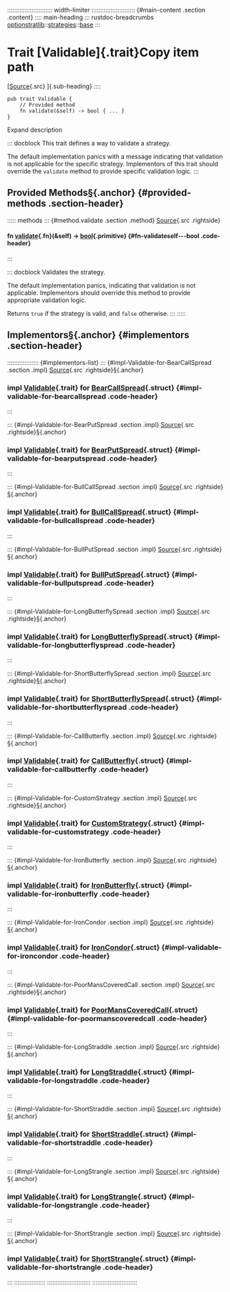 :::::::::::::::::::::::::: width-limiter
::::::::::::::::::::::::: {#main-content .section .content}
:::: main-heading
::: rustdoc-breadcrumbs
[optionstratlib](../../index.html)::[strategies](../index.html)::[base](index.html)
:::

# Trait [Validable]{.trait}Copy item path

[[Source](../../../src/optionstratlib/strategies/base.rs.html#735-746){.src}
]{.sub-heading}
::::

``` {.rust .item-decl}
pub trait Validable {
    // Provided method
    fn validate(&self) -> bool { ... }
}
```

Expand description

::: docblock
This trait defines a way to validate a strategy.

The default implementation panics with a message indicating that
validation is not applicable for the specific strategy. Implementors of
this trait should override the `validate` method to provide specific
validation logic.
:::

## Provided Methods[§](#provided-methods){.anchor} {#provided-methods .section-header}

::::: methods
::: {#method.validate .section .method}
[Source](../../../src/optionstratlib/strategies/base.rs.html#743-745){.src
.rightside}

#### fn [validate](#method.validate){.fn}(&self) -\> [bool](https://doc.rust-lang.org/1.86.0/std/primitive.bool.html){.primitive} {#fn-validateself---bool .code-header}
:::

::: docblock
Validates the strategy.

The default implementation panics, indicating that validation is not
applicable. Implementors should override this method to provide
appropriate validation logic.

Returns `true` if the strategy is valid, and `false` otherwise.
:::
:::::

## Implementors[§](#implementors){.anchor} {#implementors .section-header}

:::::::::::::::::: {#implementors-list}
::: {#impl-Validable-for-BearCallSpread .section .impl}
[Source](../../../src/optionstratlib/strategies/bear_call_spread.rs.html#508-524){.src
.rightside}[§](#impl-Validable-for-BearCallSpread){.anchor}

### impl [Validable](trait.Validable.html "trait optionstratlib::strategies::base::Validable"){.trait} for [BearCallSpread](../bear_call_spread/struct.BearCallSpread.html "struct optionstratlib::strategies::bear_call_spread::BearCallSpread"){.struct} {#impl-validable-for-bearcallspread .code-header}
:::

::: {#impl-Validable-for-BearPutSpread .section .impl}
[Source](../../../src/optionstratlib/strategies/bear_put_spread.rs.html#486-505){.src
.rightside}[§](#impl-Validable-for-BearPutSpread){.anchor}

### impl [Validable](trait.Validable.html "trait optionstratlib::strategies::base::Validable"){.trait} for [BearPutSpread](../bear_put_spread/struct.BearPutSpread.html "struct optionstratlib::strategies::bear_put_spread::BearPutSpread"){.struct} {#impl-validable-for-bearputspread .code-header}
:::

::: {#impl-Validable-for-BullCallSpread .section .impl}
[Source](../../../src/optionstratlib/strategies/bull_call_spread.rs.html#495-515){.src
.rightside}[§](#impl-Validable-for-BullCallSpread){.anchor}

### impl [Validable](trait.Validable.html "trait optionstratlib::strategies::base::Validable"){.trait} for [BullCallSpread](../bull_call_spread/struct.BullCallSpread.html "struct optionstratlib::strategies::bull_call_spread::BullCallSpread"){.struct} {#impl-validable-for-bullcallspread .code-header}
:::

::: {#impl-Validable-for-BullPutSpread .section .impl}
[Source](../../../src/optionstratlib/strategies/bull_put_spread.rs.html#506-522){.src
.rightside}[§](#impl-Validable-for-BullPutSpread){.anchor}

### impl [Validable](trait.Validable.html "trait optionstratlib::strategies::base::Validable"){.trait} for [BullPutSpread](../bull_put_spread/struct.BullPutSpread.html "struct optionstratlib::strategies::bull_put_spread::BullPutSpread"){.struct} {#impl-validable-for-bullputspread .code-header}
:::

::: {#impl-Validable-for-LongButterflySpread .section .impl}
[Source](../../../src/optionstratlib/strategies/butterfly_spread.rs.html#358-393){.src
.rightside}[§](#impl-Validable-for-LongButterflySpread){.anchor}

### impl [Validable](trait.Validable.html "trait optionstratlib::strategies::base::Validable"){.trait} for [LongButterflySpread](../butterfly_spread/struct.LongButterflySpread.html "struct optionstratlib::strategies::butterfly_spread::LongButterflySpread"){.struct} {#impl-validable-for-longbutterflyspread .code-header}
:::

::: {#impl-Validable-for-ShortButterflySpread .section .impl}
[Source](../../../src/optionstratlib/strategies/butterfly_spread.rs.html#1334-1369){.src
.rightside}[§](#impl-Validable-for-ShortButterflySpread){.anchor}

### impl [Validable](trait.Validable.html "trait optionstratlib::strategies::base::Validable"){.trait} for [ShortButterflySpread](../butterfly_spread/struct.ShortButterflySpread.html "struct optionstratlib::strategies::butterfly_spread::ShortButterflySpread"){.struct} {#impl-validable-for-shortbutterflyspread .code-header}
:::

::: {#impl-Validable-for-CallButterfly .section .impl}
[Source](../../../src/optionstratlib/strategies/call_butterfly.rs.html#581-606){.src
.rightside}[§](#impl-Validable-for-CallButterfly){.anchor}

### impl [Validable](trait.Validable.html "trait optionstratlib::strategies::base::Validable"){.trait} for [CallButterfly](../call_butterfly/struct.CallButterfly.html "struct optionstratlib::strategies::call_butterfly::CallButterfly"){.struct} {#impl-validable-for-callbutterfly .code-header}
:::

::: {#impl-Validable-for-CustomStrategy .section .impl}
[Source](../../../src/optionstratlib/strategies/custom.rs.html#494-516){.src
.rightside}[§](#impl-Validable-for-CustomStrategy){.anchor}

### impl [Validable](trait.Validable.html "trait optionstratlib::strategies::base::Validable"){.trait} for [CustomStrategy](../custom/struct.CustomStrategy.html "struct optionstratlib::strategies::custom::CustomStrategy"){.struct} {#impl-validable-for-customstrategy .code-header}
:::

::: {#impl-Validable-for-IronButterfly .section .impl}
[Source](../../../src/optionstratlib/strategies/iron_butterfly.rs.html#444-460){.src
.rightside}[§](#impl-Validable-for-IronButterfly){.anchor}

### impl [Validable](trait.Validable.html "trait optionstratlib::strategies::base::Validable"){.trait} for [IronButterfly](../iron_butterfly/struct.IronButterfly.html "struct optionstratlib::strategies::iron_butterfly::IronButterfly"){.struct} {#impl-validable-for-ironbutterfly .code-header}
:::

::: {#impl-Validable-for-IronCondor .section .impl}
[Source](../../../src/optionstratlib/strategies/iron_condor.rs.html#451-467){.src
.rightside}[§](#impl-Validable-for-IronCondor){.anchor}

### impl [Validable](trait.Validable.html "trait optionstratlib::strategies::base::Validable"){.trait} for [IronCondor](../iron_condor/struct.IronCondor.html "struct optionstratlib::strategies::iron_condor::IronCondor"){.struct} {#impl-validable-for-ironcondor .code-header}
:::

::: {#impl-Validable-for-PoorMansCoveredCall .section .impl}
[Source](../../../src/optionstratlib/strategies/poor_mans_covered_call.rs.html#352-356){.src
.rightside}[§](#impl-Validable-for-PoorMansCoveredCall){.anchor}

### impl [Validable](trait.Validable.html "trait optionstratlib::strategies::base::Validable"){.trait} for [PoorMansCoveredCall](../poor_mans_covered_call/struct.PoorMansCoveredCall.html "struct optionstratlib::strategies::poor_mans_covered_call::PoorMansCoveredCall"){.struct} {#impl-validable-for-poormanscoveredcall .code-header}
:::

::: {#impl-Validable-for-LongStraddle .section .impl}
[Source](../../../src/optionstratlib/strategies/straddle.rs.html#1321-1327){.src
.rightside}[§](#impl-Validable-for-LongStraddle){.anchor}

### impl [Validable](trait.Validable.html "trait optionstratlib::strategies::base::Validable"){.trait} for [LongStraddle](../straddle/struct.LongStraddle.html "struct optionstratlib::strategies::straddle::LongStraddle"){.struct} {#impl-validable-for-longstraddle .code-header}
:::

::: {#impl-Validable-for-ShortStraddle .section .impl}
[Source](../../../src/optionstratlib/strategies/straddle.rs.html#521-527){.src
.rightside}[§](#impl-Validable-for-ShortStraddle){.anchor}

### impl [Validable](trait.Validable.html "trait optionstratlib::strategies::base::Validable"){.trait} for [ShortStraddle](../straddle/struct.ShortStraddle.html "struct optionstratlib::strategies::straddle::ShortStraddle"){.struct} {#impl-validable-for-shortstraddle .code-header}
:::

::: {#impl-Validable-for-LongStrangle .section .impl}
[Source](../../../src/optionstratlib/strategies/strangle.rs.html#1572-1578){.src
.rightside}[§](#impl-Validable-for-LongStrangle){.anchor}

### impl [Validable](trait.Validable.html "trait optionstratlib::strategies::base::Validable"){.trait} for [LongStrangle](../strangle/struct.LongStrangle.html "struct optionstratlib::strategies::strangle::LongStrangle"){.struct} {#impl-validable-for-longstrangle .code-header}
:::

::: {#impl-Validable-for-ShortStrangle .section .impl}
[Source](../../../src/optionstratlib/strategies/strangle.rs.html#567-573){.src
.rightside}[§](#impl-Validable-for-ShortStrangle){.anchor}

### impl [Validable](trait.Validable.html "trait optionstratlib::strategies::base::Validable"){.trait} for [ShortStrangle](../strangle/struct.ShortStrangle.html "struct optionstratlib::strategies::strangle::ShortStrangle"){.struct} {#impl-validable-for-shortstrangle .code-header}
:::
::::::::::::::::::
:::::::::::::::::::::::::
::::::::::::::::::::::::::
